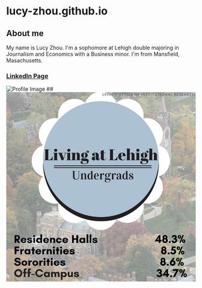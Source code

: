 # lucy-zhou.github.io
## About me
My name is Lucy Zhou. I'm a sophomore at Lehigh double majoring in Journalism and Economics with a Business minor. I'm from Mansfield, Masachusetts. 
### [LinkedIn Page](https://www.linkedin.com/in/lucy-zhou-70434b14a/)
![Profile Image](https://scontent.fagc2-1.fna.fbcdn.net/v/t1.0-9/19225080_10213821136470997_917504149604664324_n.jpg?oh=f27fe005ed8ff39a02a46e3b80040099&oe=5B26B2D0)
##![Lehigh Undergrad Infographic](https://github.com/lucy-zhou/lucy-zhou.github.io/blob/master/hello,.png?raw=true)
